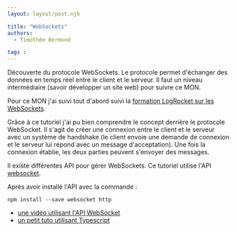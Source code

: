 ```yaml
---
layout: layout/post.njk

title: "WebSockets"
authors:
  - Timothée Bermond

tags :
---
```


<!-- début résumé -->
Découverte du protocole WebSockets.
Le protocole permet d'échanger des données en temps réel entre le client et le serveur.
Il faut un niveau intermédiaire (savoir développer un site web) pour suivre ce MON.
<!-- fin résumé -->

Pour ce MON j'ai suivi tout d'abord suivi la [formation LogRocket sur les WebSockets](https://blog.logrocket.com/websocket-tutorial-real-time-node-react/).

Grâce à ce tutoriel j'ai pu bien comprendre le concept derrière le protocole WebSocket. Il s'agit de créer une connexion entre le client et le serveur avec un système de handshake (le client envoie une demande de connexion et le serveur lui répond avec un message d'acceptation). Une fois la connexion établie, les deux parties peuvent s'envoyer des messages.

Il existe différentes API pour gérer WebSockets. Ce tutoriel utilise l'API [websocket](https://www.npmjs.com/package/websocket).

Après avoir installé l'API avec la commande : 
```
npm install --save websocket http
```

- [une vidéo utilisant l'API WebSocket](https://www.youtube.com/watch?v=wV-fDdHhGqs&ab_channel=Vuka)
- [un petit tuto utilisant Typescript](https://medium.com/factory-mind/websocket-node-js-express-step-by-step-using-typescript-725114ad5fe4)